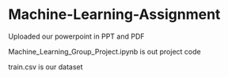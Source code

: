 # Machine-Learning-Assignment

Uploaded our powerpoint in PPT and PDF


Machine_Learning_Group_Project.ipynb is out project code


train.csv is our dataset
